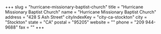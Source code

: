 +++
slug = "hurricane-missionary-baptist-church"
title = "Hurricane Missionary Baptist Church"
name = "Hurricane Missionary Baptist Church"
address = "428 S Ash Street"
cityIndexKey = "city-ca-stockton"
city = "Stockton"
state = "CA"
postal = "95205"
website = ""
phone = "209 944-9688"
fax = ""
+++
